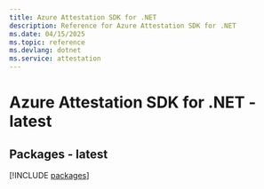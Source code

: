 ```yaml
---
title: Azure Attestation SDK for .NET
description: Reference for Azure Attestation SDK for .NET
ms.date: 04/15/2025
ms.topic: reference
ms.devlang: dotnet
ms.service: attestation
---
```

# Azure Attestation SDK for .NET - latest
## Packages - latest
[!INCLUDE [packages](attestation-index.md)]